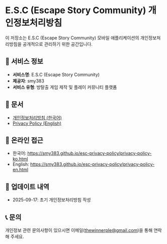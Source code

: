 # E.S.C (Escape Story Community) 개인정보처리방침

이 저장소는 E.S.C (Escape Story Community) 모바일 애플리케이션의 개인정보처리방침을 공개적으로 관리하기 위한 공간입니다.

## 📱 서비스 정보
- **서비스명**: E.S.C (Escape Story Community)
- **제공자**: smy383
- **서비스 유형**: 방탈출 게임 제작 및 플레이 커뮤니티 플랫폼

## 📄 문서
- [개인정보처리방침 (한국어)](./privacy-policy-ko.md)
- [Privacy Policy (English)](./privacy-policy-en.md)

## 🔗 온라인 접근
- 한국어: https://smy383.github.io/esc-privacy-policy/privacy-policy-ko.html
- English: https://smy383.github.io/esc-privacy-policy/privacy-policy-en.html

## 📅 업데이트 내역
- 2025-09-17: 초기 개인정보처리방침 작성

## 📞 문의
개인정보 관련 문의사항이 있으시면 이메일(thewinnerple@gmail.com)을 통해 연락해 주세요.